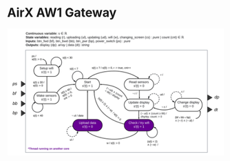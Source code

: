 # AirX AW1 Gateway
![AW1 Gateway FSM](https://github.com/enriquefloresmedina/AirX-Solutions/blob/6335f4f478cc8b2b45ef913deaf8fdc8b36f3996/PCBs%2C%20schematics%2C%20and%20diagrams/At%20Home/AwAir%20Software%20-%20At%20Home.png)
